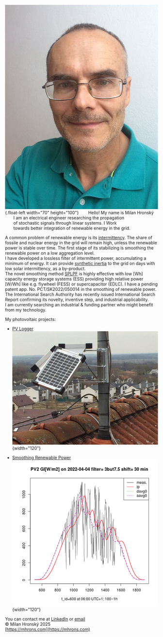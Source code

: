 
![Milan](img/Milan.jpg){.float-left width="70" height="100"}
&nbsp;&nbsp;&nbsp;&nbsp;&nbsp;&nbsp; Hello! My name is Milan Hronský  
&nbsp;&nbsp;&nbsp;&nbsp;&nbsp;&nbsp; I am an electrical engineer researching the propagation  
&nbsp;&nbsp;&nbsp;&nbsp;&nbsp;&nbsp; of stochastic signals through linear systems. I Work  
&nbsp;&nbsp;&nbsp;&nbsp;&nbsp;&nbsp; towards better integration of renewable energy in the grid.  

A common problem of renewable energy is its [intermittency](https://mhrons.github.io/pv_intermit/).
The share of fossile and nuclear energy in the grid will remain high, unless the renewable power is stable over time. The first stage of its stabilizing is smoothing the renewable power on a low aggregation level.  
I have developed a lossless filter of intermittent power, accumulating a minimum of energy. It can provide [synthetic inertia](https://mhrons.github.io/pv_intermit/#smoothing-synthetic-inertia) to the grid on days with low solar intermittency, as a by-product.  
The novel smoothing method [SPLPF](https://mhrons.github.io/splpf/) is highly effective with low [Wh] capacity energy storage systems (ESS) providing high relative power [W/Wh] like e.g. flywheel (FESS) or supercapacitor (EDLC). I have a pending patent app. No. PCT/SK2022/050014 in the smoothing of renewable power. The International Search Authority has recently issued International Search Report confirming its novelty, inventive step, and industrial applicability.  
I am currently searching an industrial & funding partner who might benefit from my technology.

My photovoltaic projects:

- [PV Logger](https://mhrons.github.io/pv_log/) &nbsp;&nbsp;&nbsp;&nbsp;&nbsp;&nbsp;&nbsp;&nbsp;&nbsp;&nbsp;&nbsp;&nbsp;&nbsp;&nbsp;&nbsp;&nbsp;&nbsp;&nbsp;&nbsp;&nbsp;&nbsp;&nbsp;&nbsp;&nbsp;&nbsp;&nbsp;&nbsp;&nbsp;&nbsp; ![PV Panels](img/PV_Panels.JPG){width="120"}  
  
- [Smoothing Renewable Power](https://mhrons.github.io/pv_smooth/) ![GI Smoothing](img/GI_PV2.3but7.5.2022-04-04.png){width="120"}

You can contact me at [LinkedIn](https://www.linkedin.com/in/milan-hronsky-76132224/) or [email](mailto:milan.hronsky@gmail.com)  
© Milan Hronský 2025  
[https://mhrons.com](https://mhrons.com)
